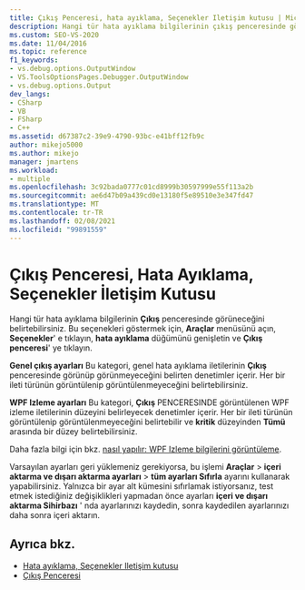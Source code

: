 ```yaml
---
title: Çıkış Penceresi, hata ayıklama, Seçenekler Iletişim kutusu | Microsoft Docs
description: Hangi tür hata ayıklama bilgilerinin çıkış penceresinde görüneceğini belirtebilirsiniz. Bunu nerede yapacağınızı ve denetleyebileceğiniz bilgi türlerini öğrenin.
ms.custom: SEO-VS-2020
ms.date: 11/04/2016
ms.topic: reference
f1_keywords:
- vs.debug.options.OutputWindow
- VS.ToolsOptionsPages.Debugger.OutputWindow
- vs.debug.options.Output
dev_langs:
- CSharp
- VB
- FSharp
- C++
ms.assetid: d67387c2-39e9-4790-93bc-e41bff12fb9c
author: mikejo5000
ms.author: mikejo
manager: jmartens
ms.workload:
- multiple
ms.openlocfilehash: 3c92bada0777c01cd8999b30597999e55f113a2b
ms.sourcegitcommit: ae6d47b09a439cd0e13180f5e89510e3e347fd47
ms.translationtype: MT
ms.contentlocale: tr-TR
ms.lasthandoff: 02/08/2021
ms.locfileid: "99891559"
---
```

# <a name="output-window-debugging-options-dialog-box"></a>Çıkış Penceresi, Hata Ayıklama, Seçenekler İletişim Kutusu
Hangi tür hata ayıklama bilgilerinin **Çıkış** penceresinde görüneceğini belirtebilirsiniz. Bu seçenekleri göstermek için, **Araçlar** menüsünü açın, **Seçenekler**' e tıklayın, **hata ayıklama** düğümünü genişletin ve **Çıkış penceresi**' ye tıklayın.

**Genel çıkış ayarları** Bu kategori, genel hata ayıklama iletilerinin **Çıkış** penceresinde görünüp görünmeyeceğini belirten denetimler içerir. Her bir ileti türünün görüntülenip görüntülenmeyeceğini belirtebilirsiniz.

**WPF Izleme ayarları** Bu kategori, **Çıkış** PENCERESINDE görüntülenen WPF izleme iletilerinin düzeyini belirleyecek denetimler içerir. Her bir ileti türünün görüntülenip görüntülenmeyeceğini belirtebilir ve **kritik** düzeyinden **Tümü** arasında bir düzey belirtebilirsiniz.

Daha fazla bilgi için bkz. [nasıl yapılır: WPF Izleme bilgilerini görüntüleme](../debugger/how-to-display-wpf-trace-information.md).

Varsayılan ayarları geri yüklemeniz gerekiyorsa, bu işlemi **Araçlar**  >  **içeri aktarma ve dışarı aktarma ayarları**  >  **tüm ayarları Sıfırla** ayarını kullanarak yapabilirsiniz. Yalnızca bir ayar alt kümesini sıfırlamak istiyorsanız, test etmek istediğiniz değişiklikleri yapmadan önce ayarları **içeri ve dışarı aktarma Sihirbazı** ' nda ayarlarınızı kaydedin, sonra kaydedilen ayarlarınızı daha sonra içeri aktarın.

## <a name="see-also"></a>Ayrıca bkz.
- [Hata ayıklama, Seçenekler Iletişim kutusu](../debugger/debugging-options-dialog-box.md)
- [Çıkış Penceresi](../ide/reference/output-window.md)